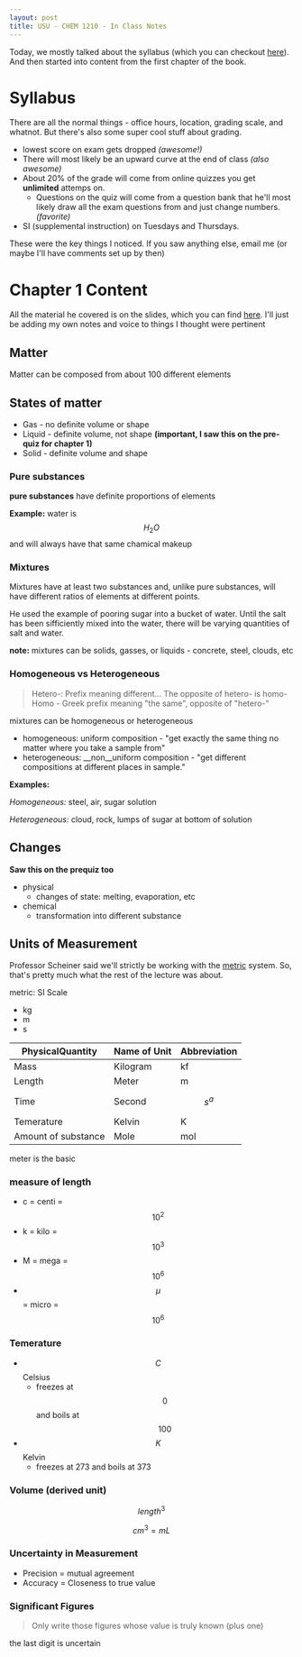 ```yaml
---
layout: post
title: USU - CHEM 1210 - In Class Notes
---
```


Today, we mostly talked about the syllabus (which you can checkout [here](https://usu.instructure.com/courses/393593/files/?preview=59642630)). And then started into content from the first chapter of the book.

# Syllabus

There are all the normal things - office hours, location, grading scale, and whatnot. But there's also some super cool stuff about grading.

- lowest score on exam gets dropped _(awesome!)_
- There will most likely be an upward curve at the end of class _(also awesome)_
- About 20% of the grade will come from online quizzes you get __unlimited__ attemps on.
    - Questions on the quiz will come from a question bank that he'll most likely draw all the exam questions from and just change numbers. _(favorite)_
- SI (supplemental instruction) on Tuesdays and Thursdays.

These were the key things I noticed. If you saw anything else, email me (or maybe I'll have comments set up by then)

# Chapter 1 Content

All the material he covered is on the slides, which you can find [here](https://usu.instructure.com/courses/393593/files/folder/lecture%20material?preview=59641138). I'll just be adding my own notes and voice to things I thought were pertinent

## Matter

Matter can be composed from about 100 different elements

## States of matter

- Gas - no definite volume or shape
- Liquid - definite volume, not shape __(important, I saw this on the pre-quiz for chapter 1)__
- Solid - definite volume and shape

### Pure substances

__pure substances__ have definite proportions of elements

__Example:__ water is $$H_2O$$ and will always have that same chamical makeup

### Mixtures

Mixtures have at least two substances and, unlike pure substances, will have different ratios of elements at different points. 

He used the example of pooring sugar into a bucket of water. Until the salt has been sifficiently mixed into the water, there will be varying quantities of salt and water.

__note:__ mixtures can be solids, gasses, or liquids - concrete, steel, clouds, etc

### Homogeneous vs Heterogeneous

> Hetero-: Prefix meaning different... The opposite of hetero- is homo-  
> Homo - Greek prefix meaning "the same", opposite of "hetero-"

mixtures can be homogeneous or heterogeneous

- homogeneous: uniform composition - "get exactly the same thing no matter where you take a sample from"
- heterogeneous: __non__uniform composition - "get different compositions at different places in sample."

__Examples:__

_Homogeneous:_  steel, air, sugar solution

_Heterogeneous:_ cloud, rock, lumps of sugar at bottom of solution

    

## Changes

__Saw this on the prequiz too__

- physical
    - changes of state: melting, evaporation, etc
- chemical
    - transformation into different substance

    
## Units of Measurement

Professor Scheiner said we'll strictly be working with the [metric](https://en.wikipedia.org/wiki/Metric_system) system. So, that's pretty much what the rest of the lecture was about.

metric: 
SI Scale

- kg
- m
- s

|PhysicalQuantity|Name of Unit|Abbreviation
|---|---|---|
|Mass|Kilogram|kf
|Length|Meter|m|
|Time|Second|$$s^a$$|
|Temerature|Kelvin|K|
|Amount of substance|Mole|mol|

meter is the basic 

### measure of length

- c = centi = $$10^2$$
- k = kilo = $$10^3$$
- M = mega = $$10^6$$
- $$\mu$$ = micro = $$10^6$$

### Temerature

- $$C$$ Celsius
    - freezes at $$0$$ and boils at $$100$$
- $$K$$ Kelvin
    - freezes at 273 and boils at 373

### Volume (derived unit)

$$length^3$$

$$cm^3 = mL$$

### Uncertainty in Measurement

- Precision = mutual agreement
- Accuracy = Closeness to true value


### Significant Figures
> Only write those figures whose value is truly known (plus one)

the last digit is uncertain









